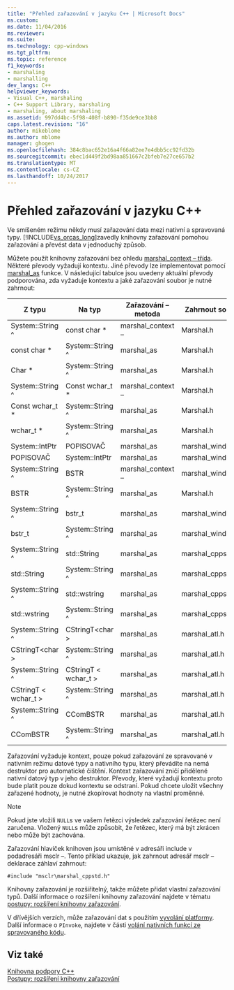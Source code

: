 ```yaml
---
title: "Přehled zařazování v jazyku C++ | Microsoft Docs"
ms.custom: 
ms.date: 11/04/2016
ms.reviewer: 
ms.suite: 
ms.technology: cpp-windows
ms.tgt_pltfrm: 
ms.topic: reference
f1_keywords:
- marshaling
- marshalling
dev_langs: C++
helpviewer_keywords:
- Visual C++, marshaling
- C++ Support Library, marshaling
- marshaling, about marshaling
ms.assetid: 997dd4bc-5f98-408f-b890-f35de9ce3bb8
caps.latest.revision: "16"
author: mikeblome
ms.author: mblome
manager: ghogen
ms.openlocfilehash: 384c8bac652e16a4f66a82ee7e4dbb5cc92fd32b
ms.sourcegitcommit: ebec1d449f2bd98aa851667c2bfeb7e27ce657b2
ms.translationtype: MT
ms.contentlocale: cs-CZ
ms.lasthandoff: 10/24/2017
---
```

# <a name="overview-of-marshaling-in-c"></a>Přehled zařazování v jazyku C++
Ve smíšeném režimu někdy musí zařazování data mezi nativní a spravovaná typy. [!INCLUDE[vs_orcas_long](../atl/reference/includes/vs_orcas_long_md.md)]zavedly knihovny zařazování pomohou zařazování a převést data v jednoduchý způsob.  
  
 Můžete použít knihovny zařazování bez ohledu [marshal_context – třída](../dotnet/marshal-context-class.md). Některé převody vyžadují kontextu. Jiné převody lze implementovat pomocí [marshal_as](../dotnet/marshal-as.md) funkce. V následující tabulce jsou uvedeny aktuální převody podporována, zda vyžaduje kontextu a jaké zařazování soubor je nutné zahrnout:  
  
|Z typu|Na typ|Zařazování – metoda|Zahrnout soubor|  
|---------------|-------------|--------------------|------------------|  
|System::String ^|const char *|marshal_context –|Marshal.h|  
|const char *|System::String ^|marshal_as|Marshal.h|  
|Char *|System::String ^|marshal_as|Marshal.h|  
|System::String ^|Const wchar_t *|marshal_context –|Marshal.h|  
|Const wchar_t *|System::String ^|marshal_as|Marshal.h|  
|wchar_t *|System::String ^|marshal_as|Marshal.h|  
|System::IntPtr|POPISOVAČ|marshal_as|marshal_windows.h|  
|POPISOVAČ|System::IntPtr|marshal_as|marshal_windows.h|  
|System::String ^|BSTR|marshal_context –|marshal_windows.h|  
|BSTR|System::String ^|marshal_as|Marshal.h|  
|System::String ^|bstr_t|marshal_as|marshal_windows.h|  
|bstr_t|System::String ^|marshal_as|marshal_windows.h|  
|System::String ^|std::String|marshal_as|marshal_cppstd.h|  
|std::String|System::String ^|marshal_as|marshal_cppstd.h|  
|System::String ^|std::wstring|marshal_as|marshal_cppstd.h|  
|std::wstring|System::String ^|marshal_as|marshal_cppstd.h|  
|System::String ^|CStringT\<char >|marshal_as|marshal_atl.h|  
|CStringT\<char >|System::String ^|marshal_as|marshal_atl.h|  
|System::String ^|CStringT < wchar_t >|marshal_as|marshal_atl.h|  
|CStringT < wchar_t >|System::String ^|marshal_as|marshal_atl.h|  
|System::String ^|CComBSTR|marshal_as|marshal_atl.h|  
|CComBSTR|System::String ^|marshal_as|marshal_atl.h|  
  
 Zařazování vyžaduje kontext, pouze pokud zařazování ze spravované v nativním režimu datové typy a nativního typu, který převádíte na nemá destruktor pro automatické čištění. Kontext zařazování zničí přidělené nativní datový typ v jeho destruktor. Převody, které vyžadují kontextu proto bude platit pouze dokud kontextu se odstraní. Pokud chcete uložit všechny zařazené hodnoty, je nutné zkopírovat hodnoty na vlastní proměnné.  
  
> [!NOTE]
>  Pokud jste vložili `NULL`s ve vašem řetězci výsledek zařazování řetězec není zaručena. Vložený `NULL`s může způsobit, že řetězec, který má být zkrácen nebo může být zachována.  
  
 Zařazování hlaviček knihoven jsou umístěné v adresáři include v podadresáři msclr –. Tento příklad ukazuje, jak zahrnout adresář msclr – deklarace záhlaví zahrnout:  
  
 `#include "msclr\marshal_cppstd.h"`  
  
 Knihovny zařazování je rozšiřitelný, takže můžete přidat vlastní zařazování typů. Další informace o rozšíření knihovny zařazování najdete v tématu [postupy: rozšíření knihovny zařazování](../dotnet/how-to-extend-the-marshaling-library.md).  
  
 V dřívějších verzích, může zařazování dat s použitím [vyvolání platformy](/dotnet/framework/interop/consuming-unmanaged-dll-functions). Další informace o `PInvoke`, najdete v části [volání nativních funkcí ze spravovaného kódu](../dotnet/calling-native-functions-from-managed-code.md).  
  
## <a name="see-also"></a>Viz také  
 [Knihovna podpory C++](../dotnet/cpp-support-library.md)   
 [Postupy: rozšíření knihovny zařazování](../dotnet/how-to-extend-the-marshaling-library.md)